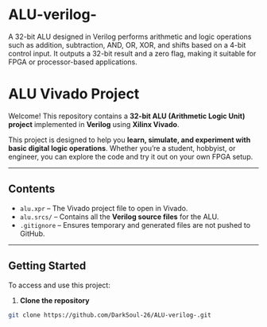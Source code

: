 # ALU-verilog-
A 32-bit ALU designed in Verilog performs arithmetic and logic operations such as addition, subtraction, AND, OR, XOR, and shifts based on a 4-bit control input. It outputs a 32-bit result and a zero flag, making it suitable for FPGA or processor-based applications.

# ALU Vivado Project

Welcome! This repository contains a **32-bit ALU (Arithmetic Logic Unit) project** implemented in **Verilog** using **Xilinx Vivado**.  

This project is designed to help you **learn, simulate, and experiment with basic digital logic operations**. Whether you’re a student, hobbyist, or engineer, you can explore the code and try it out on your own FPGA setup.

---

## Contents

- `alu.xpr` – The Vivado project file to open in Vivado.  
- `alu.srcs/` – Contains all the **Verilog source files** for the ALU.  
- `.gitignore` – Ensures temporary and generated files are not pushed to GitHub.

---

## Getting Started

To access and use this project:

1. **Clone the repository**
```bash
git clone https://github.com/DarkSoul-26/ALU-verilog-.git
